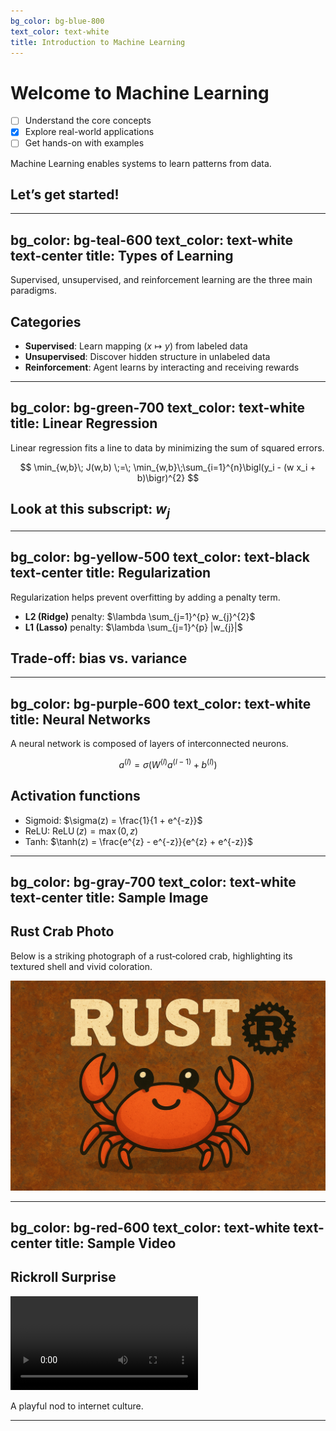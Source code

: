 ```yaml
---
bg_color: bg-blue-800
text_color: text-white
title: Introduction to Machine Learning
---
```


# Welcome to Machine Learning

- [ ] Understand the core concepts
- [x] Explore real-world applications
- [ ] Get hands-on with examples

Machine Learning enables systems to learn patterns from data.

## Let’s get started!

---
bg_color: bg-teal-600
text_color: text-white text-center
title: Types of Learning
---

Supervised, unsupervised, and reinforcement learning are the three main paradigms.

## Categories

- **Supervised**: Learn mapping $(x \mapsto y)$ from labeled data
- **Unsupervised**: Discover hidden structure in unlabeled data
- **Reinforcement**: Agent learns by interacting and receiving rewards

---
bg_color: bg-green-700
text_color: text-white
title: Linear Regression
---

Linear regression fits a line to data by minimizing the sum of squared errors.

$$
\min_{w,b}\; J(w,b)
\;=\;
\min_{w,b}\;\sum_{i=1}^{n}\bigl(y_i - (w x_i + b)\bigr)^{2}
$$

## Look at this subscript: $w_{j}$

---
bg_color: bg-yellow-500
text_color: text-black text-center
title: Regularization
---

Regularization helps prevent overfitting by adding a penalty term.

- **L2 (Ridge)** penalty: $\lambda \sum_{j=1}^{p} w_{j}^{2}$
- **L1 (Lasso)** penalty: $\lambda \sum_{j=1}^{p} |w_{j}|$

## Trade-off: bias vs. variance

---
bg_color: bg-purple-600
text_color: text-white
title: Neural Networks
---

A neural network is composed of layers of interconnected neurons.

$$
a^{(l)} = \sigma\bigl(W^{(l)} a^{(l-1)} + b^{(l)}\bigr)
$$

## Activation functions

- Sigmoid: $\sigma(z) = \frac{1}{1 + e^{-z}}$
- ReLU: $\operatorname{ReLU}(z) = \max(0, z)$
- Tanh: $\tanh(z) = \frac{e^{z} - e^{-z}}{e^{z} + e^{-z}}$

---
bg_color: bg-gray-700
text_color: text-white text-center
title: Sample Image
---

<div class="card">

## Rust Crab Photo
Below is a striking photograph of a rust‑colored crab, highlighting its textured shell and vivid coloration.

![Rust Crab](./images/sample-image.png)

</div>

---
bg_color: bg-red-600
text_color: text-white text-center
title: Sample Video
---

<div class="card">

## Rickroll Surprise

<video src="./videos/sample-video.mp4" autoplay loop></video>

A playful nod to internet culture.

</div>

---
